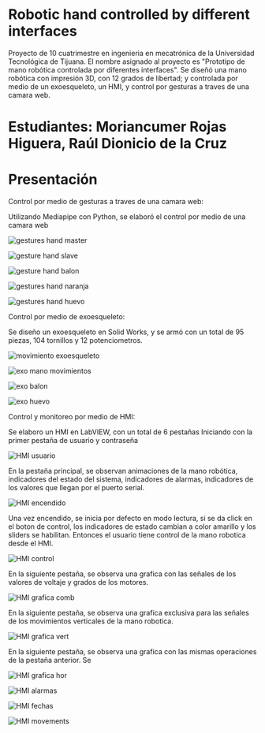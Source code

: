 # Robotic hand controlled by different interfaces
Proyecto de 10 cuatrimestre en ingenieria en mecatrónica de la Universidad Tecnológica de Tijuana.
El nombre asignado al proyecto es "Prototipo de mano robótica controlada por diferentes interfaces".
Se diseñó una mano robótica con impresión 3D, con 12 grados de libertad; y controlada por medio de un exoesqueleto,
un HMI, y control por gesturas a traves de una camara web.   
# Estudiantes: Moriancumer Rojas Higuera, Raúl Dionicio de la Cruz
# Presentación
Control por medio de gesturas a traves de una camara web:

Utilizando Mediapipe con Python, se elaboró el control por medio de una camara web

![gestures hand master](https://user-images.githubusercontent.com/82742790/115182570-09327000-a08f-11eb-8371-044b759c23e6.gif)

![gesture hand slave](https://user-images.githubusercontent.com/82742790/115182590-14859b80-a08f-11eb-86ae-44aebf3ac0c3.gif)

![gesture hand balon](https://user-images.githubusercontent.com/82742790/115182617-2109f400-a08f-11eb-962e-164def2e56a7.gif)

![gestures hand naranja](https://user-images.githubusercontent.com/82742790/115182632-26673e80-a08f-11eb-9a16-1443bdccc53b.gif)

![gestures hand huevo](https://user-images.githubusercontent.com/82742790/115182644-2b2bf280-a08f-11eb-8871-a444a09ac431.gif)

Control por medio de exoesqueleto:

Se diseño un exoesqueleto en Solid Works, y se armó con un total de 95 piezas, 104 tornillos y 12 potenciometros.

![movimiento exoesqueleto](https://user-images.githubusercontent.com/82742790/115182776-6a5a4380-a08f-11eb-9772-e4c7208a5a15.gif)

![exo mano movimientos](https://user-images.githubusercontent.com/82742790/115182670-367f1e00-a08f-11eb-87f2-3276b94910a5.gif)

![exo balon](https://user-images.githubusercontent.com/82742790/115182795-70e8bb00-a08f-11eb-9748-347191d4e2b5.gif)

![exo huevo](https://user-images.githubusercontent.com/82742790/115182809-77773280-a08f-11eb-877f-402088445121.gif)

Control y monitoreo por medio de HMI:

Se elaboro un HMI en LabVIEW, con un total de 6 pestañas
Iniciando con la primer pestaña de usuario y contraseña

![HMI usuario](https://user-images.githubusercontent.com/82742790/115182844-8d84f300-a08f-11eb-8da4-e3381df5c716.gif)

En la pestaña principal, se observan animaciones de la mano robótica, indicadores del estado del sistema, indicadores de alarmas, 
indicadores de los valores que llegan por el puerto serial.

![HMI encendido](https://user-images.githubusercontent.com/82742790/115182855-937ad400-a08f-11eb-8377-4205a007d89b.gif)

Una vez encendido, se inicia por defecto en modo lectura, si se da click en el boton de control, los indicadores de estado cambian a color amarillo
y los sliders se habilitan. Entonces el usuario tiene control de la mano robotica desde el HMI. 

![HMI control](https://user-images.githubusercontent.com/82742790/115182870-98d81e80-a08f-11eb-8e77-fee339e77634.gif)

En la siguiente pestaña, se observa una grafica con las señales de los valores de voltaje y grados de los motores. 

![HMI grafica comb](https://user-images.githubusercontent.com/82742790/115182892-a42b4a00-a08f-11eb-9517-4715e59f56b0.gif)

En la siguiente pestaña, se observa una grafica exclusiva para las señales de los movimientos verticales de la mano robotica.

![HMI grafica vert](https://user-images.githubusercontent.com/82742790/115182911-aa212b00-a08f-11eb-9049-3a928799deeb.gif)

En la siguiente pestaña, se observa una grafica con las mismas operaciones de la pestaña anterior. Se 

![HMI grafica hor](https://user-images.githubusercontent.com/82742790/115182924-adb4b200-a08f-11eb-8ddf-2337062b6147.gif)

![HMI alarmas](https://user-images.githubusercontent.com/82742790/115182941-b6a58380-a08f-11eb-87bf-97b22d65b543.gif)

![HMI fechas](https://user-images.githubusercontent.com/82742790/115182952-bc9b6480-a08f-11eb-8d28-1ca9529a7a6c.gif)

![HMI movements](https://user-images.githubusercontent.com/82742790/115182973-c624cc80-a08f-11eb-9ec5-99ccf357fa92.gif)
